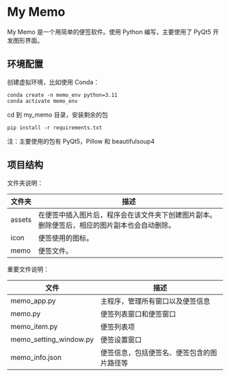 # My Memo

My Memo 是一个用简单的便签软件。使用 Python 编写，主要使用了 PyQt5 开发图形界面。

## 环境配置

创建虚拟环境，比如使用 Conda：

```
conda create -n memo_env python=3.11
conda activate memo_env
```

cd 到 my_memo 目录，安装剩余的包

```
pip install -r requirements.txt
```

注：主要使用的包有 PyQt5，Pillow 和 beautifulsoup4

## 项目结构

文件夹说明：

| 文件夹 | 描述                                                         |
| ------ | ------------------------------------------------------------ |
| assets | 在便签中插入图片后，程序会在该文件夹下创建图片副本。删除便签后，相应的图片副本也会自动删除。 |
| icon   | 便签使用的图标。                                             |
| memo   | 便签文件。                                                   |

重要文件说明：

| 文件                   | 描述                                       |
| ---------------------- | ------------------------------------------ |
| memo_app.py            | 主程序，管理所有窗口以及便签信息           |
| memo.py                | 便签列表窗口和便签窗口                     |
| memo_item.py           | 便签列表项                                 |
| memo_setting_window.py | 便签设置窗口                               |
| memo_info.json         | 便签信息，包括便签名、便签包含的图片路径等 |

